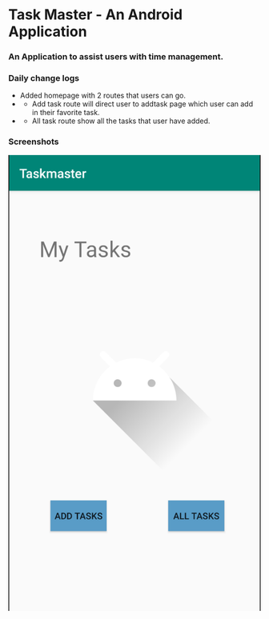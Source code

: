 # Task Master - An Android Application
### An Application to assist users with time management.

### Daily change logs
* Added homepage with 2 routes that users can go.
* * Add task route will direct user to addtask page which user can add in their favorite task.
* * All task route show all the tasks that user have added.

### Screenshots
![](/assets/homeSS001.png)